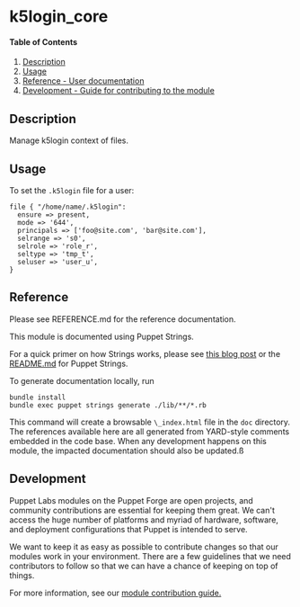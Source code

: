 
# k5login_core

#### Table of Contents

1. [Description](#description)
2. [Usage](#usage)
3. [Reference - User documentation](#reference)
4. [Development - Guide for contributing to the module](#development)

<a id="description"></a>
## Description

Manage k5login context of files.

<a id="usage"></a>
## Usage

To set the `.k5login` file for a user:
```
file { "/home/name/.k5login":
  ensure => present,
  mode => '644',
  principals => ['foo@site.com', 'bar@site.com'],
  selrange => 's0',
  selrole => 'role_r',
  seltype => 'tmp_t',
  seluser => 'user_u',
}
```

<a id="reference"></a>
## Reference

Please see REFERENCE.md for the reference documentation.

This module is documented using Puppet Strings.

For a quick primer on how Strings works, please see [this blog post](https://puppet.com/blog/using-puppet-strings-generate-great-documentation-puppet-modules) or the [README.md](https://github.com/puppetlabs/puppet-strings/blob/master/README.md) for Puppet Strings.

To generate documentation locally, run
```
bundle install
bundle exec puppet strings generate ./lib/**/*.rb
```
This command will create a browsable `\_index.html` file in the `doc` directory. The references available here are all generated from YARD-style comments embedded in the code base. When any development happens on this module, the impacted documentation should also be updated.ß

<a id="development"></a>
## Development

Puppet Labs modules on the Puppet Forge are open projects, and community contributions are essential for keeping them great. We can't access the huge number of platforms and myriad of hardware, software, and deployment configurations that Puppet is intended to serve.

We want to keep it as easy as possible to contribute changes so that our modules work in your environment. There are a few guidelines that we need contributors to follow so that we can have a chance of keeping on top of things.

For more information, see our [module contribution guide.](https://docs.puppetlabs.com/forge/contributing.html)
